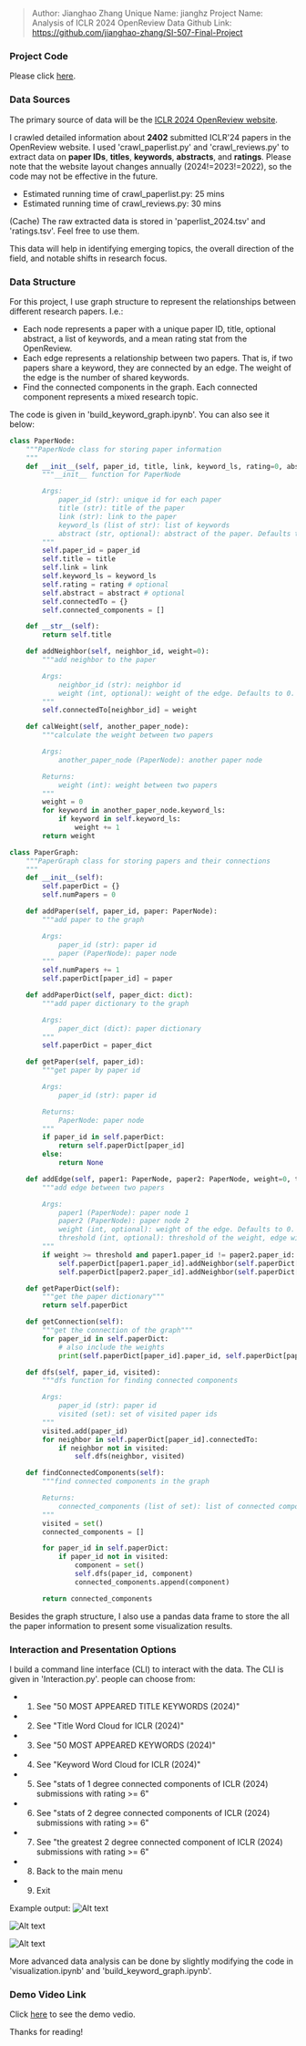 > Author: Jianghao Zhang
> Unique Name: jianghz
> Project Name: Analysis of ICLR 2024 OpenReview Data
> Github Link: https://github.com/jianghao-zhang/SI-507-Final-Project

### Project Code
Please click [here](https://github.com/jianghao-zhang/SI-507-Final-Project).

### Data Sources
The primary source of data will be the [ICLR 2024 OpenReview website](https://openreview.net/group?id=ICLR.cc/2024/Conference).

I crawled detailed information about **2402** submitted ICLR'24 papers in the OpenReview website. I used 'crawl_paperlist.py' and 'crawl_reviews.py' to extract data on **paper IDs**, **titles**, **keywords**, **abstracts**, and **ratings**. Please note that the website layout changes annually (2024!=2023!=2022), so the code may not be effective in the future.

- Estimated running time of crawl_paperlist.py: 25 mins
- Estimated running time of crawl_reviews.py: 30 mins

(Cache) The raw extracted data is stored in 'paperlist_2024.tsv' and 'ratings.tsv'. Feel free to use them.

This data will help in identifying emerging topics, the overall direction of the field, and notable shifts in research focus.

### Data Structure
For this project, I use graph structure to represent the relationships between different research papers. I.e.:
- Each node represents a paper with a unique paper ID, title, optional abstract, a list of keywords, and a mean rating stat from the OpenReview.
- Each edge represents a relationship between two papers. That is, if two papers share a keyword, they are connected by an edge. The weight of the edge is the number of shared keywords.
- Find the connected components in the graph. Each connected component represents a mixed research topic.

The code is given in 'build_keyword_graph.ipynb'. You can also see it below:
```python
class PaperNode:
    """PaperNode class for storing paper information
    """
    def __init__(self, paper_id, title, link, keyword_ls, rating=0, abstract=None):
        """__init__ function for PaperNode

        Args:
            paper_id (str): unique id for each paper
            title (str): title of the paper
            link (str): link to the paper
            keyword_ls (list of str): list of keywords
            abstract (str, optional): abstract of the paper. Defaults to None.
        """
        self.paper_id = paper_id
        self.title = title
        self.link = link
        self.keyword_ls = keyword_ls
        self.rating = rating # optional
        self.abstract = abstract # optional
        self.connectedTo = {}
        self.connected_components = []

    def __str__(self):
        return self.title

    def addNeighbor(self, neighbor_id, weight=0):
        """add neighbor to the paper

        Args:
            neighbor_id (str): neighbor id
            weight (int, optional): weight of the edge. Defaults to 0.
        """
        self.connectedTo[neighbor_id] = weight

    def calWeight(self, another_paper_node):
        """calculate the weight between two papers

        Args:
            another_paper_node (PaperNode): another paper node

        Returns:
            weight (int): weight between two papers
        """
        weight = 0
        for keyword in another_paper_node.keyword_ls:
            if keyword in self.keyword_ls:
                weight += 1
        return weight

class PaperGraph:
    """PaperGraph class for storing papers and their connections
    """
    def __init__(self):
        self.paperDict = {}
        self.numPapers = 0

    def addPaper(self, paper_id, paper: PaperNode):
        """add paper to the graph

        Args:
            paper_id (str): paper id
            paper (PaperNode): paper node
        """
        self.numPapers += 1
        self.paperDict[paper_id] = paper

    def addPaperDict(self, paper_dict: dict):
        """add paper dictionary to the graph

        Args:
            paper_dict (dict): paper dictionary
        """
        self.paperDict = paper_dict

    def getPaper(self, paper_id):
        """get paper by paper id

        Args:
            paper_id (str): paper id

        Returns:
            PaperNode: paper node
        """
        if paper_id in self.paperDict:
            return self.paperDict[paper_id]
        else:
            return None

    def addEdge(self, paper1: PaperNode, paper2: PaperNode, weight=0, threshold=1):
        """add edge between two papers

        Args:
            paper1 (PaperNode): paper node 1
            paper2 (PaperNode): paper node 2
            weight (int, optional): weight of the edge. Defaults to 0.
            threshold (int, optional): threshold of the weight, edge with weight below it will be ignored. Defaults to 1.
        """
        if weight >= threshold and paper1.paper_id != paper2.paper_id:
            self.paperDict[paper1.paper_id].addNeighbor(self.paperDict[paper2.paper_id].paper_id, weight)
            self.paperDict[paper2.paper_id].addNeighbor(self.paperDict[paper1.paper_id].paper_id, weight)

    def getPaperDict(self):
        """get the paper dictionary"""
        return self.paperDict

    def getConnection(self):
        """get the connection of the graph"""
        for paper_id in self.paperDict:
            # also include the weights
            print(self.paperDict[paper_id].paper_id, self.paperDict[paper_id].connectedTo)

    def dfs(self, paper_id, visited):
        """dfs function for finding connected components

        Args:
            paper_id (str): paper id
            visited (set): set of visited paper ids
        """
        visited.add(paper_id)
        for neighbor in self.paperDict[paper_id].connectedTo:
            if neighbor not in visited:
                self.dfs(neighbor, visited)

    def findConnectedComponents(self):
        """find connected components in the graph

        Returns:
            connected_components (list of set): list of connected components
        """
        visited = set()
        connected_components = []

        for paper_id in self.paperDict:
            if paper_id not in visited:
                component = set()
                self.dfs(paper_id, component)
                connected_components.append(component)

        return connected_components
```

Besides the graph structure, I also use a pandas data frame to store the all the paper information to present some visualization results.



### Interaction and Presentation Options
I build a command line interface (CLI) to interact with the data. The CLI is given in 'Interaction.py'.
people can choose from:
- 1. See "50 MOST APPEARED TITLE KEYWORDS (2024)"
- 2. See "Title Word Cloud for ICLR (2024)"
- 3. See "50 MOST APPEARED KEYWORDS (2024)"
- 4. See "Keyword Word Cloud for ICLR (2024)"
- 5. See "stats of 1 degree connected components of ICLR (2024) submissions with rating >= 6"
- 6. See "stats of 2 degree connected components of ICLR (2024) submissions with rating >= 6"
- 7. See "the greatest 2 degree connected component of ICLR (2024) submissions with rating >= 6"
- 8. Back to the main menu
- 9. Exit

Example output:
![Alt text](img/50_most_title_2024.png)

![Alt text](image-1.png)

![Alt text](image-2.png)


More advanced data analysis can be done by slightly modifying the code in 'visualization.ipynb' and 'build_keyword_graph.ipynb'.


### Demo Video Link
Click [here](https://drive.google.com/file/d/146PcLbGE2-SxCp_GcYamz8h-nyQT3DJn/view?usp=sharing) to see the demo vedio.

Thanks for reading!